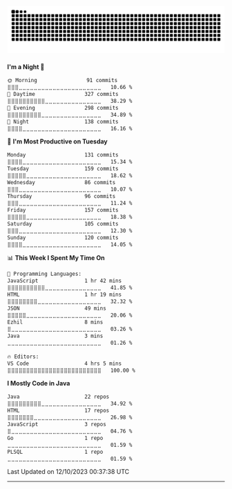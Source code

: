 <!-- ### Hi there 👋 -->

<!--
**anonimuslim/anonimuslim** is a ✨ _special_ ✨ repository because its `README.md` (this file) appears on your GitHub profile.

Here are some ideas to get you started:

- 🔭 I’m currently working on ...
- 🌱 I’m currently learning ...
- 👯 I’m looking to collaborate on ...
- 🤔 I’m looking for help with ...
- 💬 Ask me about ...
- 📫 How to reach me: ...
- 😄 Pronouns: ...
- ⚡ Fun fact: ...
-->

<!-- the above is the original generate from github -->

![Snake animation](https://github.com/anonimuslim/anonimuslim/blob/output/github-contribution-grid-snake-dark.svg)
---

<!--
![](https://github-readme-stats.vercel.app/api?username=anonimuslim&theme=chartreuse-dark&hide_border=false&include_all_commits=true&count_private=true)
---
![](https://github-readme-streak-stats.herokuapp.com/?user=anonimuslim&theme=chartreuse-dark&hide_border=false)
---
![](https://github-readme-stats.vercel.app/api/top-langs/?username=anonimuslim&theme=chartreuse-dark&hide_border=false&include_all_commits=true&count_private=true&layout=compact)
---
![](https://github-profile-trophy.vercel.app/?username=anonimuslim&theme=matrix&no-frame=false&no-bg=true&margin-w=4)
---
![HTML5](https://img.shields.io/badge/html5-%23E34F26.svg?style=plastic&logo=html5&logoColor=white) ![CSS3](https://img.shields.io/badge/css3-%231572B6.svg?style=plastic&logo=css3&logoColor=white) ![Bootstrap](https://img.shields.io/badge/bootstrap-%23563D7C.svg?style=plastic&logo=bootstrap&logoColor=white) ![JavaScript](https://img.shields.io/badge/javascript-%23323330.svg?style=plastic&logo=javascript&logoColor=%23F7DF1E) ![jQuery](https://img.shields.io/badge/jquery-%230769AD.svg?style=plastic&logo=jquery&logoColor=white) ![NodeJS](https://img.shields.io/badge/node.js-6DA55F?style=plastic&logo=node.js&logoColor=white) ![Java](https://img.shields.io/badge/java-%23ED8B00.svg?style=plastic&logo=java&logoColor=white) ![MySQL](https://img.shields.io/badge/mysql-%2300f.svg?style=plastic&logo=mysql&logoColor=white) ![Postman](https://img.shields.io/badge/Postman-FF6C37?style=plastic&logo=postman&logoColor=white) ![Canva](https://img.shields.io/badge/Canva-%2300C4CC.svg?style=plastic&logo=Canva&logoColor=white) ![Trello](https://img.shields.io/badge/Trello-%23026AA7.svg?style=plastic&logo=Trello&logoColor=white)<!--![C#](https://img.shields.io/badge/c%23-%23239120.svg?style=plastic&logo=c-sharp&logoColor=white) ![PHP](https://img.shields.io/badge/php-%23777BB4.svg?style=plastic&logo=php&logoColor=white) ![.Net](https://img.shields.io/badge/.NET-5C2D91?style=plastic&logo=.net&logoColor=white) ![Code-Igniter](https://img.shields.io/badge/CodeIgniter-%23EF4223.svg?style=plastic&logo=codeIgniter&logoColor=white) ![Laravel](https://img.shields.io/badge/laravel-%23FF2D20.svg?style=plastic&logo=laravel&logoColor=white) ![NPM](https://img.shields.io/badge/NPM-%23000000.svg?style=plastic&logo=npm&logoColor=white) ![Apache](https://img.shields.io/badge/apache-%23D42029.svg?style=plastic&logo=apache&logoColor=white) ![MariaDB](https://img.shields.io/badge/MariaDB-003545?style=plastic&logo=mariadb&logoColor=white) ![MongoDB](https://img.shields.io/badge/MongoDB-%234ea94b.svg?style=plastic&logo=mongodb&logoColor=white) ![Postgres](https://img.shields.io/badge/postgres-%23316192.svg?style=plastic&logo=postgresql&logoColor=white) ![Figma](https://img.shields.io/badge/figma-%23F24E1E.svg?style=plastic&logo=figma&logoColor=white) ![Docker](https://img.shields.io/badge/docker-%230db7ed.svg?style=plastic&logo=docker&logoColor=white)

---  
| Visitor Count | Code Time |
|:---:|:---:|
| ![Visitor Count](https://profile-counter.glitch.me/{anonimuslim}/count.svg) | [![Code Time](https://wakatime.com/badge/user/fa190b12-8c00-42d8-b542-223f912ebc42.svg)](https://wakatime.com/@fa190b12-8c00-42d8-b542-223f912ebc42) |
---
-->

<!--START_SECTION:waka-->
**I'm a Night 🦉** 

```text
🌞 Morning                91 commits          ⣿⣿⣿⣀⣀⣀⣀⣀⣀⣀⣀⣀⣀⣀⣀⣀⣀⣀⣀⣀⣀⣀⣀⣀⣀   10.66 % 
🌆 Daytime                327 commits         ⣿⣿⣿⣿⣿⣿⣿⣿⣿⣿⣀⣀⣀⣀⣀⣀⣀⣀⣀⣀⣀⣀⣀⣀⣀   38.29 % 
🌃 Evening                298 commits         ⣿⣿⣿⣿⣿⣿⣿⣿⣿⣀⣀⣀⣀⣀⣀⣀⣀⣀⣀⣀⣀⣀⣀⣀⣀   34.89 % 
🌙 Night                  138 commits         ⣿⣿⣿⣿⣀⣀⣀⣀⣀⣀⣀⣀⣀⣀⣀⣀⣀⣀⣀⣀⣀⣀⣀⣀⣀   16.16 % 
```
📅 **I'm Most Productive on Tuesday** 

```text
Monday                   131 commits         ⣿⣿⣿⣿⣀⣀⣀⣀⣀⣀⣀⣀⣀⣀⣀⣀⣀⣀⣀⣀⣀⣀⣀⣀⣀   15.34 % 
Tuesday                  159 commits         ⣿⣿⣿⣿⣿⣀⣀⣀⣀⣀⣀⣀⣀⣀⣀⣀⣀⣀⣀⣀⣀⣀⣀⣀⣀   18.62 % 
Wednesday                86 commits          ⣿⣿⣿⣀⣀⣀⣀⣀⣀⣀⣀⣀⣀⣀⣀⣀⣀⣀⣀⣀⣀⣀⣀⣀⣀   10.07 % 
Thursday                 96 commits          ⣿⣿⣿⣀⣀⣀⣀⣀⣀⣀⣀⣀⣀⣀⣀⣀⣀⣀⣀⣀⣀⣀⣀⣀⣀   11.24 % 
Friday                   157 commits         ⣿⣿⣿⣿⣿⣀⣀⣀⣀⣀⣀⣀⣀⣀⣀⣀⣀⣀⣀⣀⣀⣀⣀⣀⣀   18.38 % 
Saturday                 105 commits         ⣿⣿⣿⣀⣀⣀⣀⣀⣀⣀⣀⣀⣀⣀⣀⣀⣀⣀⣀⣀⣀⣀⣀⣀⣀   12.30 % 
Sunday                   120 commits         ⣿⣿⣿⣿⣀⣀⣀⣀⣀⣀⣀⣀⣀⣀⣀⣀⣀⣀⣀⣀⣀⣀⣀⣀⣀   14.05 % 
```


📊 **This Week I Spent My Time On** 

```text
💬 Programming Languages: 
JavaScript               1 hr 42 mins        ⣿⣿⣿⣿⣿⣿⣿⣿⣿⣿⣀⣀⣀⣀⣀⣀⣀⣀⣀⣀⣀⣀⣀⣀⣀   41.85 % 
HTML                     1 hr 19 mins        ⣿⣿⣿⣿⣿⣿⣿⣿⣀⣀⣀⣀⣀⣀⣀⣀⣀⣀⣀⣀⣀⣀⣀⣀⣀   32.32 % 
JSON                     49 mins             ⣿⣿⣿⣿⣿⣀⣀⣀⣀⣀⣀⣀⣀⣀⣀⣀⣀⣀⣀⣀⣀⣀⣀⣀⣀   20.06 % 
Ezhil                    8 mins              ⣿⣀⣀⣀⣀⣀⣀⣀⣀⣀⣀⣀⣀⣀⣀⣀⣀⣀⣀⣀⣀⣀⣀⣀⣀   03.26 % 
Java                     3 mins              ⣀⣀⣀⣀⣀⣀⣀⣀⣀⣀⣀⣀⣀⣀⣀⣀⣀⣀⣀⣀⣀⣀⣀⣀⣀   01.26 % 

🔥 Editors: 
VS Code                  4 hrs 5 mins        ⣿⣿⣿⣿⣿⣿⣿⣿⣿⣿⣿⣿⣿⣿⣿⣿⣿⣿⣿⣿⣿⣿⣿⣿⣿   100.00 % 
```

**I Mostly Code in Java** 

```text
Java                     22 repos            ⣿⣿⣿⣿⣿⣿⣿⣿⣿⣀⣀⣀⣀⣀⣀⣀⣀⣀⣀⣀⣀⣀⣀⣀⣀   34.92 % 
HTML                     17 repos            ⣿⣿⣿⣿⣿⣿⣿⣀⣀⣀⣀⣀⣀⣀⣀⣀⣀⣀⣀⣀⣀⣀⣀⣀⣀   26.98 % 
JavaScript               3 repos             ⣿⣀⣀⣀⣀⣀⣀⣀⣀⣀⣀⣀⣀⣀⣀⣀⣀⣀⣀⣀⣀⣀⣀⣀⣀   04.76 % 
Go                       1 repo              ⣀⣀⣀⣀⣀⣀⣀⣀⣀⣀⣀⣀⣀⣀⣀⣀⣀⣀⣀⣀⣀⣀⣀⣀⣀   01.59 % 
PLSQL                    1 repo              ⣀⣀⣀⣀⣀⣀⣀⣀⣀⣀⣀⣀⣀⣀⣀⣀⣀⣀⣀⣀⣀⣀⣀⣀⣀   01.59 % 
```




 Last Updated on 12/10/2023 00:37:38 UTC
<!--END_SECTION:waka-->
---
